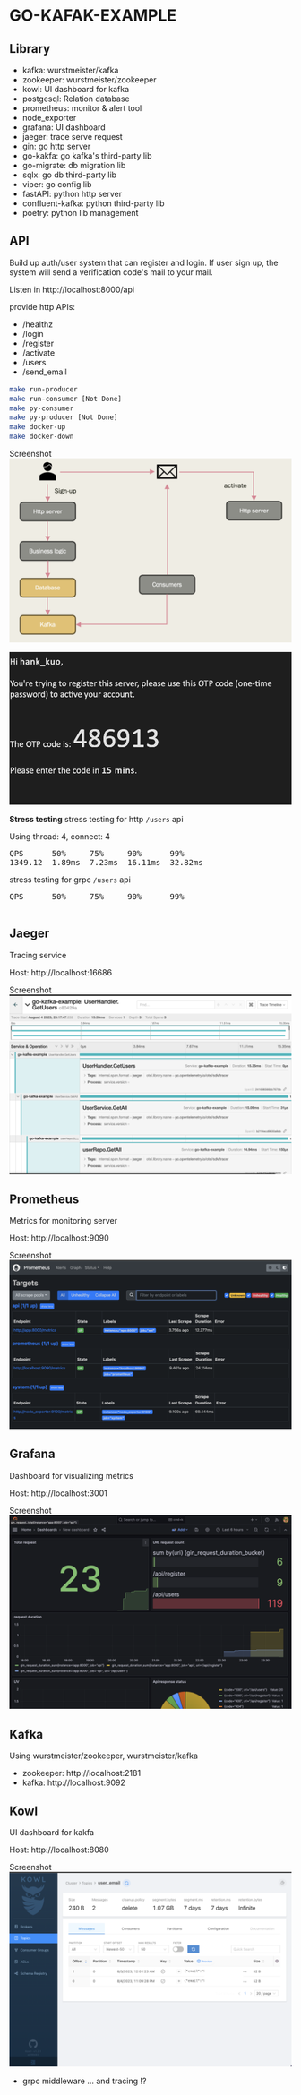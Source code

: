 # GO-KAFAK-EXAMPLE
## Library 
- kafka: wurstmeister/kafka
- zookeeper: wurstmeister/zookeeper
- kowl: UI dashboard for kafka
- postgesql: Relation database
- prometheus: monitor & alert tool
- node_exporter
- grafana: UI dashboard
- jaeger: trace serve request 
- gin: go http server
- go-kakfa: go kafka's third-party lib 
- go-migrate: db migration lib
- sqlx: go db third-party lib
- viper: go config lib 
- fastAPI: python http server
- confluent-kafka: python third-party lib
- poetry: python lib management

## API
Build up auth/user system that can register and login.
If user sign up, the system will send a verification code's mail to your mail.

Listen in http://localhost:8000/api

provide http APIs:
- /healthz
- /login
- /register
- /activate
- /users
- /send_email

```bash
make run-producer
make run-consumer [Not Done]
make py-consumer
make py-producer [Not Done]
make docker-up
make docker-down
```
Screenshot
![flow](./tmp/images/flow.png)

![OTP email example](./tmp/images/otp_email.png)


**Stress testing**
stress testing for http `/users` api 

Using thread: 4, connect: 4

<pre>
QPS      50%     75%     90%      99% 
1349.12  1.89ms  7.23ms  16.11ms  32.82ms
</pre>

stress testing for grpc `/users` api 

<pre>
QPS      50%     75%     90%      99% 

</pre>

## Jaeger
Tracing service

Host: http://localhost:16686

Screenshot
![jaeger](./tmp/images/jaeger.png)

## Prometheus
Metrics for monitoring server

Host: http://localhost:9090

Screenshot
![prometheus](./tmp/images/prometheus.png)

## Grafana
Dashboard for visualizing metrics

Host: http://localhost:3001

Screenshot
![grafana](./tmp/images/grafana.png)

## Kafka
Using wurstmeister/zookeeper, wurstmeister/kafka

- zookeeper: http://localhost:2181
- kafka: http://localhost:9092


## Kowl
UI dashboard for kakfa

Host: http://localhost:8080

Screenshot
![kowl](./tmp/images/kowl.png)

- grpc middleware ... and tracing !? 

